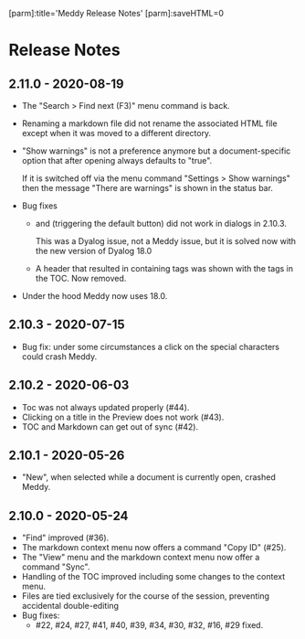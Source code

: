 [parm]:title='Meddy Release Notes'
[parm]:saveHTML=0


# Release Notes

## 2.11.0 - 2020-08-19

* The "Search > Find next (F3)" menu command is back.
* Renaming a markdown file did not rename the associated HTML file except when it was moved to a different directory.
* "Show warnings" is not a preference anymore but a document-specific option that after opening always defaults to "true".

  If it is switched off via the menu command "Settings > Show warnings" then the message "There are warnings" is shown in the status bar.
* Bug fixes
  * <Escape> and <Enter> (triggering the default button) did not work in dialogs in 2.10.3.
      
    This was a Dyalog issue, not a Meddy issue, but it is solved now with the new version of Dyalog 18.0
  * A header that resulted in containing tags was shown with the tags in the TOC. Now removed.
* Under the hood Meddy now uses 18.0.

## 2.10.3 - 2020-07-15
  
* Bug fix: under some circumstances a click on the special characters could crash Meddy.

## 2.10.2 - 2020-06-03

* Toc was not always updated properly (#44).
* Clicking on a title in the Preview does not work (#43).
* TOC and Markdown can get out of sync (#42).

## 2.10.1 - 2020-05-26

* "New", when selected while a document is currently open, crashed Meddy.

## 2.10.0 - 2020-05-24

* "Find" improved (#36).
* The markdown context menu now offers a command "Copy ID" (#25).
* The "View" menu and the markdown context menu now offer a command "Sync".
* Handling of the TOC improved including some changes to the context menu.
* Files are tied exclusively for the course of the session, preventing accidental double-editing
* Bug fixes:
  * #22, #24, #27, #41, #40, #39, #34, #30, #32, #16, #29 fixed.